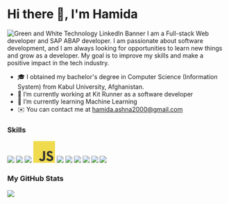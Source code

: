 #                                         **Hi there 👋, I'm Hamida** 

![Green and White Technology LinkedIn Banner](https://user-images.githubusercontent.com/75003524/213009186-0597d1b7-f355-40f4-9d06-6253f5fd8afa.png)
I am a Full-stack Web developer and SAP ABAP developer. I am passionate about software development, and I am always looking for opportunities to learn new things and grow as a developer. My goal is to improve my skills and make a positive impact in the tech industry.


- 🎓 I obtained my bachelor's degree in Computer Science (Information System) from Kabul University, Afghanistan.
- 🔭 I’m currently working at Kit Runner as a software developer
- 🌱 I’m currently learning Machine Learning
- ✉️ You can contact me at hamida.ashna2000@gmail.com

### Skills
<span><img height="50" src="https://user-images.githubusercontent.com/25181517/117447535-f00a3a00-af3d-11eb-89bf-45aaf56dbaf1.png"></span>
<span><img height="50" src="https://user-images.githubusercontent.com/25181517/117447663-0fa16280-af3e-11eb-8677-bcf8e4f8e298.png"></span>
<span><img height="50" src="https://user-images.githubusercontent.com/25181517/121402101-c89df700-c959-11eb-8b4a-bbadf9e84b30.png"></span>
<span><img height="50" src="https://raw.githubusercontent.com/github/explore/80688e429a7d4ef2fca1e82350fe8e3517d3494d/topics/javascript/javascript.png"></span>
<span><img height="50" src="https://user-images.githubusercontent.com/75003524/213021899-10fdbc00-a95f-42e9-9523-8a176809180d.png"></span>
<span><img height="50" src="https://raw.githubusercontent.com/get-icon/geticon/master/icons/mysql.svg"></span>
<span><img height="50" src="https://user-images.githubusercontent.com/25181517/117364277-fc4eb280-aebd-11eb-8769-a3583c6a2037.png"></span>
<span><img height="50" src="https://user-images.githubusercontent.com/25181517/117364276-fc4eb280-aebd-11eb-92ba-8a6ef74b7313.png"></span>
<span><img height="50" src="https://user-images.githubusercontent.com/75003524/213143049-00782940-5746-4740-84bd-71177e4efc12.jpg"></span>
<span><img height="50" src="https://user-images.githubusercontent.com/75003524/213143975-f2b37d0f-e14b-47e0-a47b-b9e079198c61.png"></span>


### My GitHub Stats
<picture>
<source 
  srcset="https://github-readme-stats.vercel.app/api?username=hamida-ashna&show_icons=true&theme=dark"
  media="(prefers-color-scheme: dark)"
/>
<source
  srcset="https://github-readme-stats.vercel.app/api?username=hamida-ashna&show_icons=true"
  media="(prefers-color-scheme: light), (prefers-color-scheme: no-preference)"
/>
<img src="https://github-readme-stats.vercel.app/api?username=hamida-ashna&show_icons=true" />
</picture>

<!--
**hamida-ashna/hamida-ashna** is a ✨ _special_ ✨ repository because its `README.md` (this file) appears on your GitHub profile.

Here are some ideas to get you started:


-->


